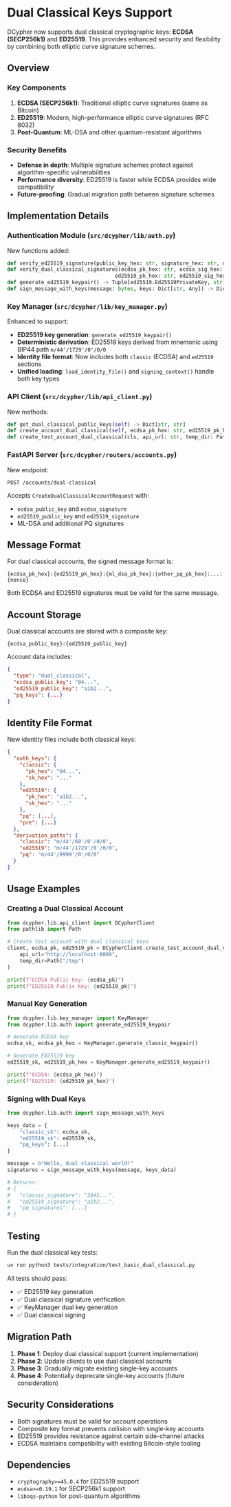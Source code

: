 # Dual Classical Keys Support

DCypher now supports dual classical cryptographic keys: **ECDSA (SECP256k1)** and **ED25519**. This provides enhanced security and flexibility by combining both elliptic curve signature schemes.

## Overview

### Key Components

1. **ECDSA (SECP256k1)**: Traditional elliptic curve signatures (same as Bitcoin)
2. **ED25519**: Modern, high-performance elliptic curve signatures (RFC 8032)
3. **Post-Quantum**: ML-DSA and other quantum-resistant algorithms

### Security Benefits

- **Defense in depth**: Multiple signature schemes protect against algorithm-specific vulnerabilities
- **Performance diversity**: ED25519 is faster while ECDSA provides wide compatibility
- **Future-proofing**: Gradual migration path between signature schemes

## Implementation Details

### Authentication Module (`src/dcypher/lib/auth.py`)

New functions added:

```python
def verify_ed25519_signature(public_key_hex: str, signature_hex: str, message: bytes) -> bool
def verify_dual_classical_signatures(ecdsa_pk_hex: str, ecdsa_sig_hex: str, 
                                   ed25519_pk_hex: str, ed25519_sig_hex: str, message: bytes) -> bool
def generate_ed25519_keypair() -> Tuple[ed25519.Ed25519PrivateKey, str]
def sign_message_with_keys(message: bytes, keys: Dict[str, Any]) -> Dict[str, Any]
```

### Key Manager (`src/dcypher/lib/key_manager.py`)

Enhanced to support:

- **ED25519 key generation**: `generate_ed25519_keypair()`
- **Deterministic derivation**: ED25519 keys derived from mnemonic using BIP44 path `m/44'/1729'/0'/0/0`
- **Identity file format**: Now includes both `classic` (ECDSA) and `ed25519` sections
- **Unified loading**: `load_identity_file()` and `signing_context()` handle both key types

### API Client (`src/dcypher/lib/api_client.py`)

New methods:

```python
def get_dual_classical_public_keys(self) -> Dict[str, str]
def create_account_dual_classical(self, ecdsa_pk_hex: str, ed25519_pk_hex: str, pq_keys: List[Dict[str, str]]) -> Dict[str, Any]
def create_test_account_dual_classical(cls, api_url: str, temp_dir: Path, additional_pq_algs: Optional[List[str]] = None) -> Tuple["DCypherClient", str, str]
```

### FastAPI Server (`src/dcypher/routers/accounts.py`)

New endpoint:

```
POST /accounts/dual-classical
```

Accepts `CreateDualClassicalAccountRequest` with:

- `ecdsa_public_key` and `ecdsa_signature`
- `ed25519_public_key` and `ed25519_signature`
- ML-DSA and additional PQ signatures

## Message Format

For dual classical accounts, the signed message format is:

```
{ecdsa_pk_hex}:{ed25519_pk_hex}:{ml_dsa_pk_hex}:{other_pq_pk_hex}:...:{nonce}
```

Both ECDSA and ED25519 signatures must be valid for the same message.

## Account Storage

Dual classical accounts are stored with a composite key:

```
{ecdsa_public_key}:{ed25519_public_key}
```

Account data includes:

```json
{
  "type": "dual_classical",
  "ecdsa_public_key": "04...",
  "ed25519_public_key": "a1b2...",
  "pq_keys": {...}
}
```

## Identity File Format

New identity files include both classical keys:

```json
{
  "auth_keys": {
    "classic": {
      "pk_hex": "04...",
      "sk_hex": "..."
    },
    "ed25519": {
      "pk_hex": "a1b2...",
      "sk_hex": "..."
    },
    "pq": [...],
    "pre": {...}
  },
  "derivation_paths": {
    "classic": "m/44'/60'/0'/0/0",
    "ed25519": "m/44'/1729'/0'/0/0",
    "pq": "m/44'/9999'/0'/0/0"
  }
}
```

## Usage Examples

### Creating a Dual Classical Account

```python
from dcypher.lib.api_client import DCypherClient
from pathlib import Path

# Create test account with dual classical keys
client, ecdsa_pk, ed25519_pk = DCypherClient.create_test_account_dual_classical(
    api_url="http://localhost:8000",
    temp_dir=Path("/tmp")
)

print(f"ECDSA Public Key: {ecdsa_pk}")
print(f"ED25519 Public Key: {ed25519_pk}")
```

### Manual Key Generation

```python
from dcypher.lib.key_manager import KeyManager
from dcypher.lib.auth import generate_ed25519_keypair

# Generate ECDSA key
ecdsa_sk, ecdsa_pk_hex = KeyManager.generate_classic_keypair()

# Generate ED25519 key  
ed25519_sk, ed25519_pk_hex = KeyManager.generate_ed25519_keypair()

print(f"ECDSA: {ecdsa_pk_hex}")
print(f"ED25519: {ed25519_pk_hex}")
```

### Signing with Dual Keys

```python
from dcypher.lib.auth import sign_message_with_keys

keys_data = {
    "classic_sk": ecdsa_sk,
    "ed25519_sk": ed25519_sk,
    "pq_keys": [...]
}

message = b"Hello, dual classical world!"
signatures = sign_message_with_keys(message, keys_data)

# Returns:
# {
#   "classic_signature": "3045...",
#   "ed25519_signature": "a1b2...", 
#   "pq_signatures": [...]
# }
```

## Testing

Run the dual classical key tests:

```bash
uv run python3 tests/integration/test_basic_dual_classical.py
```

All tests should pass:

- ✅ ED25519 key generation
- ✅ Dual classical signature verification  
- ✅ KeyManager dual key generation
- ✅ Dual classical signing

## Migration Path

1. **Phase 1**: Deploy dual classical support (current implementation)
2. **Phase 2**: Update clients to use dual classical accounts
3. **Phase 3**: Gradually migrate existing single-key accounts
4. **Phase 4**: Potentially deprecate single-key accounts (future consideration)

## Security Considerations

- Both signatures must be valid for account operations
- Composite key format prevents collision with single-key accounts
- ED25519 provides resistance against certain side-channel attacks
- ECDSA maintains compatibility with existing Bitcoin-style tooling

## Dependencies

- `cryptography>=45.0.4` for ED25519 support
- `ecdsa>=0.19.1` for SECP256k1 support
- `liboqs-python` for post-quantum algorithms
